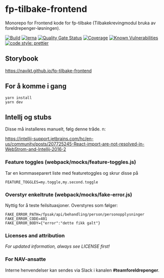 # fp-tilbake-frontend
Monorepo for Frontend kode for fp-tilbake (Tilbakekrevingmodul bruka av foreldrepenger-løsningen).

[![Build](https://github.com/navikt/fp-tilbake-frontend/workflows/Build,%20push%20and%20deploy%20Fpsak-frontend/badge.svg)](https://github.com/navikt/fp-tilbake-frontend/workflows/Build,%20push%20and%20deploy%20Fpsak-tilbake-frontend/badge.svg)
[![lerna](https://img.shields.io/badge/maintained%20with-lerna-cc00ff.svg)](https://lernajs.io/)
[![Quality Gate Status](https://sonarcloud.io/api/project_badges/measure?project=navikt_fp-tilbake-frontend&metric=alert_status)](https://sonarcloud.io/dashboard?id=navikt_fp-tilbake-frontend)
[![Coverage](https://sonarcloud.io/api/project_badges/measure?project=navikt_fp-tilbake-frontend&metric=coverage)](https://sonarcloud.io/dashboard?id=navikt_fp-tilbake-frontend)
[![Known Vulnerabilities](https://snyk.io/test/github/navikt/fp-tilbake-frontend/badge.svg)](https://snyk.io/test/github/navikt/fp-tilbake-frontend)
[![code style: prettier](https://img.shields.io/badge/code_style-prettier-ff69b4.svg?style=flat-square)](https://github.com/prettier/prettier)

## Storybook
https://navikt.github.io/fp-tilbake-frontend

## For å komme i gang
````
yarn install
yarn dev
````

## Intellj og stubs
Disse må installeres manuelt, følg denne tråde. n:

https://intellij-support.jetbrains.com/hc/en-us/community/posts/207725245-React-import-are-not-resolved-in-WebStrom-and-Intellij-2016-2

### Feature toggles (webpack/mocks/feature-toggles.js)
Tar en kommaseparert liste med featuretoggles og skrur disse på
```
FEATURE_TOGGLES=my.toggle,my.second.toggle
```

### Overstyr enkeltrute (webpack/mocks/fake-error.js)
Nyttig for å teste feilsituasjoner. Overstyres som følger:
```
FAKE_ERROR_PATH=/fpsak/api/behandling/person/personopplysninger
FAKE_ERROR_CODE=401
FAKE_ERROR_BODY={"error":"dette fikk galt"}
```

### Licenses and attribution
*For updated information, always see LICENSE first!*

### For NAV-ansatte
Interne henvendelser kan sendes via Slack i kanalen **#teamforeldrepenger**.


